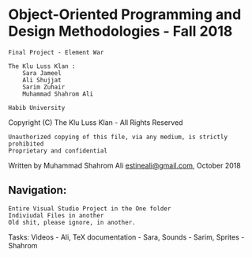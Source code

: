 # Object-Oriented Programming and Design Methodologies - Fall 2018
	
	Final Project - Element War
	
	The Klu Luss Klan : 
        Sara Jameel 
        Ali Shujjat 
        Sarim Zuhair 
        Muhammad Shahrom Ali
	
	Habib University
	
  Copyright (C) The Klu Luss Klan - All Rights Reserved
	
	Unauthorized copying of this file, via any medium, is strictly prohibited
	Proprietary and confidential
  
  Written by Muhammad Shahrom Ali <estineali@gmail.com>, October 2018
  
  ## Navigation: 
  	Entire Visual Studio Project in the One folder
	Indiviudal Files in another
	Old shit, please ignore, in another. 

Tasks:
	Videos - Ali, 
	TeX documentation - Sara,
	Sounds - Sarim,
	Sprites - Shahrom 
	
